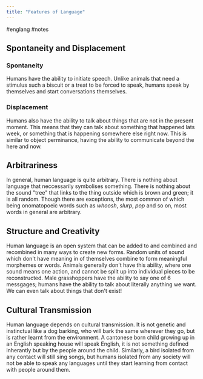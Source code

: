 ```yaml
---
title: "Features of Language"
---
```

#englang #notes 

## Spontaneity and Displacement
### Spontaneity
Humans have the ability to initiate speech. Unlike animals that need a stimulus such a biscuit or a treat to be forced to speak, humans speak by themselves and start conversations themselves.
### Displacement
Humans also have the ability to talk about things that are not in the present moment. This means that they can talk about something that happened lats week, or something that is happening somewhere else right now. This is similar to object perminance, having the ability to communicate beyond the here and now.

## Arbitrariness
In general, human language is quite arbitrary. There is nothing about language that neccessarily symbolises something. There is nothing about the sound "tree" that links to the thing outside which is brown and green; it is all random. Though there are exceptions, the most common of which being onomatopoeic words such as *whoosh*, *slurp*, *pop* and so on, most words in general are arbitrary.

## Structure and Creativity
Human language is an open system that can be added to and combined and recombined in many ways to create new forms. Random units of sound which don't have meaning in of themselves combine to form meaningful morphemes or words. Animals generally don't have this ability, where one sound means one action, and cannot be split up into individual pieces to be reconstructed. Male grasshoppers have the ability to say one of 6 messgages; humans have the ability to talk about literally anything we want. We can even talk about things that don't exist!

## Cultural Transmission
Human language depends on cultural transmission. It is not genetic and instinctual like a dog barking, who will bark the same wherever they go, but is rather learnt from the environment. A cantonese born child growing up in an English speaking house will speak English, it is not something defined inherantly but by the people around the child. Similarly, a bird isolated from any contact will still sing songs, but humans isolated from any society will not be able to speak any languages until they start learning from contact with people around them.